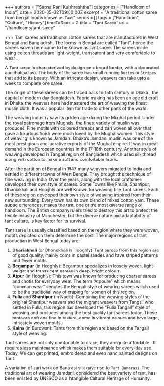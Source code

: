 +++
authors = ["Sapna Rani Kulshreshtha"]
categories = ["Handloom of India"]
date = 2020-05-02T09:00:00Z
excerpt = "A traditional cotton saree from bengal looms known as `Tant`"
series = []
tags = ["Handloom", "Culture", "History"]
timeToRead = 2
title = "Tant Saree"
url = "/handlooms/tant-saree"

+++
Tant sarees are traditional cotton sarees that are manufactured in West Bengal and Bangladesh. The looms in Bengal are called “Tant”, hence the sarees woven here came to be Known as Tant saree. The sarees made using cotton threads are light-weight, transparent and very comfortable to wear .

A Tant saree is characterized by design on a broad border, with a decorated aanchal(pallav). The body of the saree has small running `Buties` or `Stripes` that add to its beauty. With an intricate design, weavers can take upto a week to complete one saree. 

The origin of these sarees can be traced back to 15th century in Dhaka , the capital of modern day Bangladesh. Fabric making has been an age old craft in Dhaka, the weavers here had mastered the art of weaving the finest muslin cloth. It was a popular item for trade to other parts of the world.

The weaving industry saw its golden age during the Mughal period. Under the royal patronage from Mughals, the finest variety of muslin was produced. Fine motifs with coloured threads and zari woven all over that gave a luxurious finish were much loved by the Mughal women. This style of weaving is known as Jamdani. Dhaka’s Jamdani muslin was one of the most prestigious and lucrative exports of the Mughal empire. It was in great demand in the European countries in the 17-18th centuary. Another style of weaving developed in Tangail region of Bangladesh which used silk thread along with cotton to make a soft and comfortable fabric.

After the partition of Bengal in 1947 many weavers migrated to India and settled in different towns of West Bengal. They brought the technique of fine weaving in India. Over the years, along with the local craftsmen developed their own style of sarees. Some Towns like Phulia, Shantipur, Dhaniakhali and Hooghly are well Known for weaving fine Tant sarees. Each of these region developed their own style of weaving inspired from their new surrounding. Every town has its own blend of mixed cotton yarn. These subtle differences, makes the tant, one of the most diverse range of handloom. The British company rulers tried to destroy this art to protect the textile industry of Manchester, but the diverse nature and adaptability of tant culture, is key factor for its survival. 

Tant saree is usually classified based on the region where they were woven, motifs depicted on them determine the cost. The major regions of tant production in West Bengal today are:

1. **Dhaniakhali** (or Dhonekhali in Hooghly): Tant sarees from this region are of good quality, mainly come in pastel shades and have striped patterns and fewer motifs.
2. **Begampur** (in Hooghly): Begampur specializes in loosely woven, light-weight and translucent sarees in deep, bright colours.
3. **Atpur** (in Hooghly): This town was known for producing coarser sarees and dhotis for everyday wear. The term “Atpoure” which means “common wear” denotes the Bengali style of wearing sarees which used to be the traditional way of draping for women of this region.
4. **Fulia** and **Shantipur** (in Nadia): Combining the weaving styles of the original Shantipur weavers and the migrant weavers from Tangail who settled in Fulia, this region has developed the “Fulia Tangail” style of weaving and produces among the best quality tant sarees today. These tants are soft and fine in texture, come in vibrant colours and have large, intricately woven motifs.
5. **Kalna** (in Burdwan): Tants from this region are based on the Tangail style of weaving.

Tant sarees are not only comfortable to drape, they are quite affordable . It requires less maintenance which makes them suitable for every-day use. Today, We can get printed, embroidered and even hand painted designs on Tant. 

A variation of zari work on Banarasi silk gave rise to `Tant Banarasi`. The traditional art of weaving Jamdani, considered the best variety of tant, has been enlisted by UNESCO as a Intangible Cultural Heritage of Humanity.